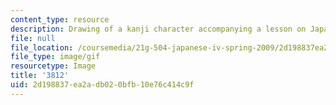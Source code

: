 ```yaml
---
content_type: resource
description: Drawing of a kanji character accompanying a lesson on Japanese.
file: null
file_location: /coursemedia/21g-504-japanese-iv-spring-2009/2d198837ea2adb020bfb10e76c414c9f_3812.gif
file_type: image/gif
resourcetype: Image
title: '3812'
uid: 2d198837-ea2a-db02-0bfb-10e76c414c9f
---
```

